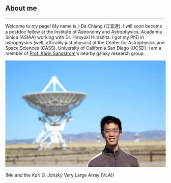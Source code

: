 ## About me

<hr>

Welcome to my page! My name is I-Da Chiang (江宜達). I will soon become a postdoc fellow at the Institute of Astronomy and Astrophysics, Academia Sinica (ASIAA) working with Dr. Hiroyuki Hirashita. I got my PhD in astrophysics (well, officailly just physics) at the Center for Astrophysics and Space Sciences (CASS), University of California San Diego (UCSD). I am a member of <a href="http://karinsandstrom.github.io/" target="_blank">Prof. Karin Sandstrom</a>'s nearby galaxy research group.

![Me_and_VLA](fig/photo_vla.jpg)

(Me and the *Karl G. Jansky* Very Large Array (VLA))
